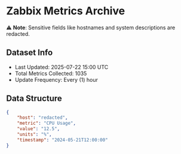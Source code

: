 # Zabbix Metrics Archive

⚠️ **Note**: Sensitive fields like hostnames and system descriptions are redacted.

## Dataset Info
- Last Updated: 2025-07-22 15:00 UTC
- Total Metrics Collected: 1035
- Update Frequency: Every (1) hour

## Data Structure
```json
{
    "host": "redacted",
    "metric": "CPU Usage",
    "value": "12.5",
    "units": "%",
    "timestamp": "2024-05-21T12:00:00"
}
```
